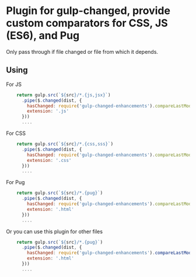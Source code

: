 # Plugin for gulp-changed, provide custom comparators for CSS, JS (ES6), and Pug

Only pass through if file changed or file from which it depends.

## Using 

For JS
```js
    return gulp.src(`${src}/*.{js,jsx}`)
      .pipe($.changed(dist, {
        hasChanged: require('gulp-changed-enhancements').compareLastModifiedTimeJSDeps,
        extension: '.js'
      }))
      ....
```

For CSS
```js
    return gulp.src(`${src}/*.{css,sss}`)
      .pipe($.changed(dist, {
        hasChanged: require('gulp-changed-enhancements').compareLastModifiedTimeCSSDeps,
        extension: '.css'
      }))
      ....
```

For Pug
```js
    return gulp.src(`${src}/*.{pug}`)
      .pipe($.changed(dist, {
        hasChanged: require('gulp-changed-enhancements').compareLastModifiedTimePugDeps,
        extension: '.html'
      }))
      ....
```

Or you can use this plugin for other files 

```js
    return gulp.src(`${src}/*.{pug}`)
      .pipe($.changed(dist, {
        hasChanged: require('gulp-changed-enhancements').compareLastModifiedTimeDeps(ownRegex, elementOfRegexWithFileName, arrayOfExtensions),
        extension: '.html'
      }))
      ....
```